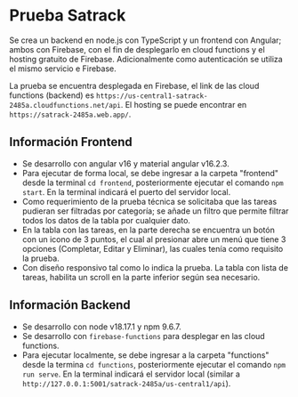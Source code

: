 # Prueba Satrack

Se crea un backend en node.js con TypeScript y un frontend con Angular; ambos con Firebase, con el fin de desplegarlo en
cloud functions y el hosting gratuito de Firebase. Adicionalmente como autenticación se utiliza el mismo servicio e
Firebase.

La prueba se encuentra desplegada en Firebase, el link de las cloud functions (backend)
es `https://us-central1-satrack-2485a.cloudfunctions.net/api`.
El hosting se puede encontrar en `https://satrack-2485a.web.app/`.

## Información Frontend

- Se desarrollo con angular v16 y material angular v16.2.3.
- Para ejecutar de forma local, se debe ingresar a la carpeta "frontend" desde la terminal `cd frontend`,
  posteriormente ejecutar el comando `npm start`. En la terminal indicará el puerto del servidor local.
- Como requerimiento de la prueba técnica se solicitaba que las tareas pudieran ser filtradas por categoría; se añade un
  filtro que permite filtrar todos los datos de la tabla por cualquier dato.
- En la tabla con las tareas, en la parte derecha se encuentra un botón con un icono de 3 puntos, el cual al presionar
  abre un menú que tiene 3 opciones (Completar, Editar y Eliminar), las cuales tenía como requisito la prueba.
- Con diseño responsivo tal como lo indica la prueba. La tabla con lista de tareas, habilita un scroll en la parte
  inferior según sea necesario.

## Información Backend

- Se desarrollo con node v18.17.1 y npm 9.6.7.
- Se desarrollo con `firebase-functions` para desplegar en las cloud functions.
- Para ejecutar localmente, se debe ingresar a la carpeta "functions" desde la termina `cd functions`, posteriormente
  ejecutar el comando `npm run serve`. En la terminal indicará el servidor local (similar
  a `http://127.0.0.1:5001/satrack-2485a/us-central1/api`).
